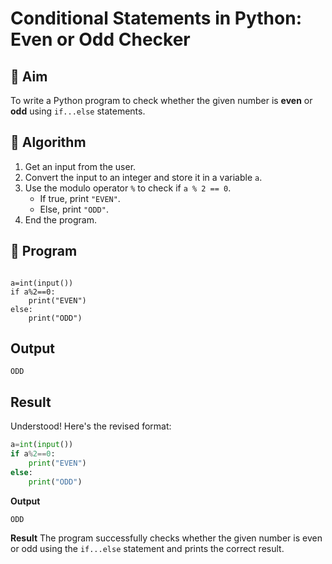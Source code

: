 # Conditional Statements in Python: Even or Odd Checker

## 🎯 Aim
To write a Python program to check whether the given number is **even** or **odd** using `if...else` statements.

## 🧠 Algorithm
1. Get an input from the user.
2. Convert the input to an integer and store it in a variable `a`.
3. Use the modulo operator `%` to check if `a % 2 == 0`.
   - If true, print `"EVEN"`.
   - Else, print `"ODD"`.
4. End the program.

## 🧾 Program
```

a=int(input())
if a%2==0:
    print("EVEN")
else:
    print("ODD")

```


## Output
```
ODD
```


## Result
Understood! Here's the revised format:

```python
a=int(input())
if a%2==0:
    print("EVEN")
else:
    print("ODD")
```

**Output**

```
ODD
```

**Result**
The program successfully checks whether the given number is even or odd using the `if...else` statement and prints the correct result.

